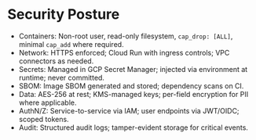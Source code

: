 # Security Posture

- Containers: Non-root user, read-only filesystem, `cap_drop: [ALL]`, minimal `cap_add` where required.
- Network: HTTPS enforced; Cloud Run with ingress controls; VPC connectors as needed.
- Secrets: Managed in GCP Secret Manager; injected via environment at runtime; never committed.
- SBOM: Image SBOM generated and stored; dependency scans on CI.
- Data: AES-256 at rest; KMS-managed keys; per-field encryption for PII where applicable.
- AuthN/Z: Service-to-service via IAM; user endpoints via JWT/OIDC; scoped tokens.
- Audit: Structured audit logs; tamper-evident storage for critical events.
